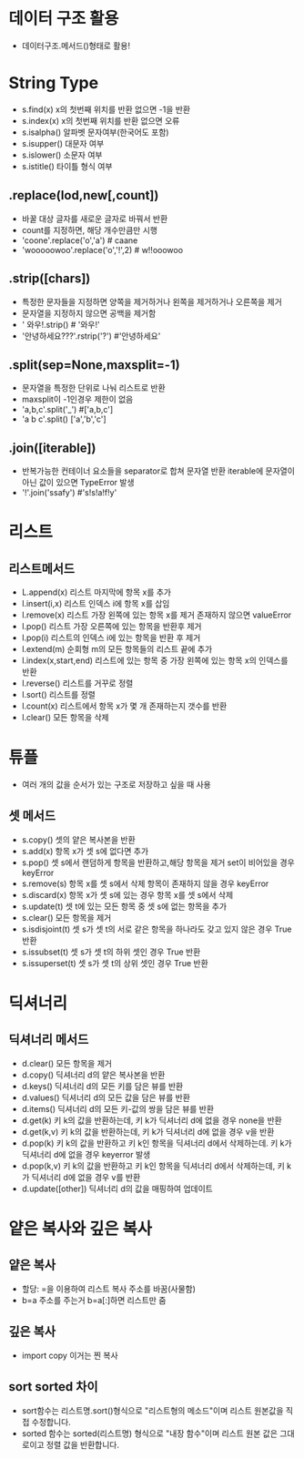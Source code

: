 # 데이터 구조 활용
- 데이터구조.메서드()형태로 활용!
# String Type
- s.find(x) x의 첫번째 위치를 반환 없으면 -1을 반환
- s.index(x) x의 첫번째 위치를 반환 없으면 오류
- s.isalpha() 알파벳 문자여부(한국어도 포함)
- s.isupper() 대문자 여부
- s.islower() 소문자 여부
- s.istitle() 타이틀 형식 여부
## .replace(lod,new[,count])
- 바꿀 대상 글자를 새로운 글자로 바꿔서 반환
- count를 지정하면, 해당 개수만큼만 시행
- 'coone'.replace('o','a') # caane
- 'wooooowoo'.replace('o','!',2) # w!!ooowoo
## .strip([chars])
- 특정한 문자들을 지정하면 양쪽을 제거하거나 왼쪽을 제거하거나 오른쪽을 제거
- 문자열을 지정하지 않으면 공백을 제거함
- '    와우!.strip() # '와우!'
- '안녕하세요???'.rstrip('?') #'안녕하세요'
## .split(sep=None,maxsplit=-1)
- 문자열을 특정한 단위로 나눠 리스트로 반환
- maxsplit이 -1인경우 제한이 없음
- 'a,b,c'.split('_') #['a,b,c']
- 'a b c'.split() ['a','b','c']
## .join([iterable])
- 반복가능한 컨테이너 요소들을 separator로 합쳐 문자열 반환 iterable에 문자열이 아닌 값이 있으면 TypeError 발생
 - '!'.join('ssafy') #'s!s!a!f!y'
 # 리스트
 ## 리스트메서드
 - L.append(x) 리스트 마지막에 항목 x를 추가
 - l.insert(i,x) 리스트 인덱스 i에 항목 x를 삽임
 - l.remove(x) 리스트 가장 왼쪽에 있는 항목 x를 제거 존재하지 않으면 valueError
 - l.pop() 리스트 가장 오른쪽에 있는 항목을 반환후 제거
 - l.pop(i) 리스트의 인덱스 i에 있는 항목을 반환 후 제거
 - l.extend(m) 순회형 m의 모든 항목들의 리스트 끝에 추가
 - l.index(x,start,end) 리스트에 있는 항목 중 가장 왼쪽에 있는 항목 x의 인덱스를 반환
 - l.reverse() 리스트를 거꾸로 정렬
 - l.sort() 리스트를 정렬
 - l.count(x) 리스트에서 항목 x가 몇 개 존재하는지 갯수를 반환
 - l.clear() 모든 항목을 삭제
 # 튜플
 - 여러 개의 값을 순서가 있는 구조로 저장하고 싶을 때 사용
 ## 셋 메서드
 - s.copy() 셋의 얕은 복사본을 반환
 - s.add(x) 항목 x가 셋 s에 없다면 추가
 - s.pop() 셋 s에서 랜덤하게 항목을 반환하고,해당 항목을 제거 set이 비어있을 경우 keyError
 - s.remove(s) 항목 x를 셋 s에서 삭제 항목이 존재하지 않을 경우 keyError
 - s.discard(x) 항목 x가 셋 s에 있는 경우 항목 x를 셋 s에서 삭제
 - s.update(t) 셋 t에 있는 모든 항목 중 셋 s에 없는 항목을 추가
 - s.clear() 모든 항목을 제거
 - s.isdisjoint(t) 셋 s가 셋 t의 서로 같은 항목을 하나라도 갖고 있지 않은 경우 True반환
 - s.issubset(t) 셋 s가 셋 t의 하위 셋인 경우 True 반환
 - s.issuperset(t) 셋 s가 셋 t의 상위 셋인 경우 True 반환
 # 딕셔너리
 ## 딕셔너리 메서드
 - d.clear() 모든 항목을 제거
 - d.copy() 딕셔너리 d의 얕은 복사본을 반환
 - d.keys() 딕셔너리 d의 모든 키를 담은 뷰를 반환
 - d.values() 딕셔너리 d의 모든 값을 담은 뷰를 반환
 - d.items() 딕셔너리 d의 모든 키-값의 쌍을 담은 뷰를 반환
 - d.get(k) 키 k의 값을 반환하는데, 키 k가 딕셔너리 d에 없을 경우 none을 반환
 - d.get(k,v) 키 k의 값을 반환하는데, 키 k가 딕셔너리 d에 없을 경우 v을 반환
 - d.pop(k) 키 k의 값을 반환하고 키 k인 항목을 딕셔너리 d에서 삭제하는데. 키 k가 딕셔너리 d에 없을 경우 keyerror 발생
 - d.pop(k,v) 키 k의 값을 반환하고 키 k인 항목을 딕셔너리 d에서 삭제하는데, 키 k가 딕셔너리 d에 없을 경우 v를 반환
 - d.update([other]) 딕셔너리 d의 값을 매핑하여 업데이트
 # 얕은 복사와 깊은 복사
 ## 얕은 복사
 - 할당: =을 이용하여 리스트 복사 주소를 바꿈(사물함)
 - b=a 주소를 주는거 b=a[:]하면 리스트만 줌
 ## 깊은 복사
 - import copy 이거는 찐 복사
 ## sort sorted 차이
 - sort함수는 리스트명.sort()형식으로 "리스트형의 메소드"이며 리스트 원본값을 직접 수정합니다.
 - sorted 함수는 sorted(리스트명) 형식으로 "내장 함수"이며 리스트 원본 값은 그대로이고 정렬 값을 반환합니다.